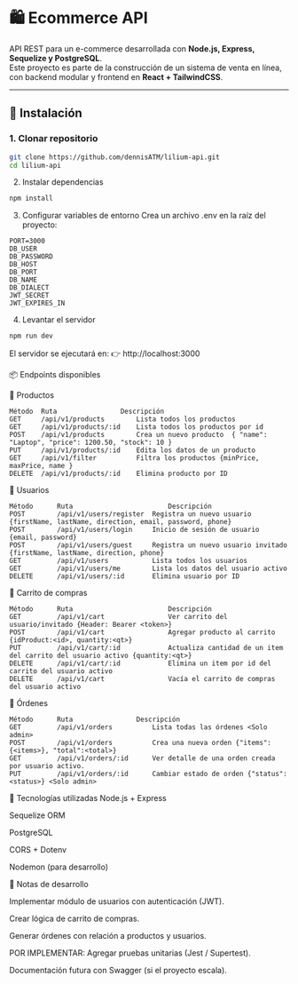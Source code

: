# 🛍️ Ecommerce API

API REST para un e-commerce desarrollada con **Node.js, Express, Sequelize y PostgreSQL**.  
Este proyecto es parte de la construcción de un sistema de venta en línea, con backend modular y frontend en **React + TailwindCSS**.

---

## 🚀 Instalación

### 1. Clonar repositorio
```bash
git clone https://github.com/dennisATM/lilium-api.git
cd lilium-api
```

2. Instalar dependencias
```bash
npm install
```
3. Configurar variables de entorno
Crea un archivo .env en la raíz del proyecto:

```env
PORT=3000
DB_USER
DB_PASSWORD
DB_HOST
DB_PORT
DB_NAME
DB_DIALECT
JWT_SECRET
JWT_EXPIRES_IN
```
4. Levantar el servidor
```bash
npm run dev
```
El servidor se ejecutará en:
👉 http://localhost:3000

📦 Endpoints disponibles

🔹 Productos

```Body
Método	Ruta	            Descripción	
GET	    /api/v1/products	    Lista todos los productos
GET	    /api/v1/products/:id	Lista todos los productos por id
POST	/api/v1/products	    Crea un nuevo producto	{ "name": "Laptop", "price": 1200.50, "stock": 10 }
PUT     /api/v1/products/:id    Edita los datos de un producto
GET     /api/v1/filter          Filtra los productos {minPrice, maxPrice, name } 
DELETE	/api/v1/products/:id	Elimina producto por ID
```
🔹 Usuarios
```
Método	    Ruta    	                Descripción
POST	    /api/v1/users/register	Registra un nuevo usuario {firstName, lastName, direction, email, password, phone}
POST        /api/v1/users/login     Inicio de sesión de usuario {email, password}
POST        /api/v1/users/guest     Registra un nuevo usuario invitado {firstName, lastName, direction, phone}
GET	        /api/v1/users	        Lista todos los usuarios
GET         /api/v1/users/me        Lista los datos del usuario activo
DELETE	    /api/v1/users/:id	    Elimina usuario por ID
```
🔹 Carrito de compras
```
Método	    Ruta	                    Descripción
GET	        /api/v1/cart	            Ver carrito del usuario/invitado {Header: Bearer <token>}
POST	    /api/v1/cart	            Agregar producto al carrito {idProduct:<id>, quantity:<qt>}
PUT         /api/v1/cart/:id            Actualiza cantidad de un item del carrito del usuario activo {quantity:<qt>}
DELETE      /api/v1/cart/:id            Elimina un item por id del carrito del usuario activo
DELETE      /api/v1/cart                Vacía el carrito de compras del usuario activo
```
🔹 Órdenes
```
Método	    Ruta	            Descripción
GET	        /api/v1/orders	        Lista todas las órdenes <Solo admin>
POST	    /api/v1/orders	        Crea una nueva orden {"items":{<items>}, "total":<total>}
GET	        /api/v1/orders/:id	    Ver detalle de una orden creada por usuario activo.
PUT         /api/v1/orders/:id      Cambiar estado de orden {"status":<status>} <Solo admin>
```
🧰 Tecnologías utilizadas
Node.js + Express

Sequelize ORM

PostgreSQL

CORS + Dotenv

Nodemon (para desarrollo)

📖 Notas de desarrollo

 Implementar módulo de usuarios con autenticación (JWT).

 Crear lógica de carrito de compras.

 Generar órdenes con relación a productos y usuarios.

 POR IMPLEMENTAR:
 Agregar pruebas unitarias (Jest / Supertest).

 Documentación futura con Swagger (si el proyecto escala).